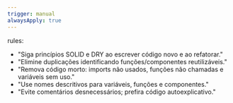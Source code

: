 ```yaml
---
trigger: manual
alwaysApply: true
---
```

rules:
  - "Siga princípios SOLID e DRY ao escrever código novo e ao refatorar."
  - "Elimine duplicações identificando funções/componentes reutilizáveis."
  - "Remova código morto: imports não usados, funções não chamadas e variáveis sem uso."
  - "Use nomes descritivos para variáveis, funções e componentes."
  - "Evite comentários desnecessários; prefira código autoexplicativo."

